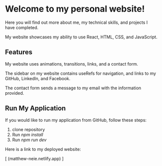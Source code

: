 # **Welcome to my personal website!**

Here you will find out more about me, my technical skills, and projects I have completed.

My website showcases my ability to use React, HTML, CSS, and JavaScript.

## **Features**

My website uses animations, transitions, links, and a contact form.

The sidebar on my website contains useRefs for navigation, and links to my GitHub, LinkedIn, and Facebook.

The contact form sends a message to my email with the information provided.

## **Run My Application**

If you would like to run my application from GitHub, follow these steps:

  1. clone repository
  2. Run *npm install*
  3. Run *npm run dev*

Here is a link to my deployed website:

[ (matthew-neie.netlify.app) ]
